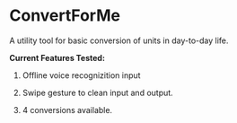 # ConvertForMe
A utility tool for basic conversion of units in day-to-day life.

**Current Features Tested:**

1. Offline voice recognizition input

2. Swipe gesture to clean input and output.

3. 4 conversions available.

